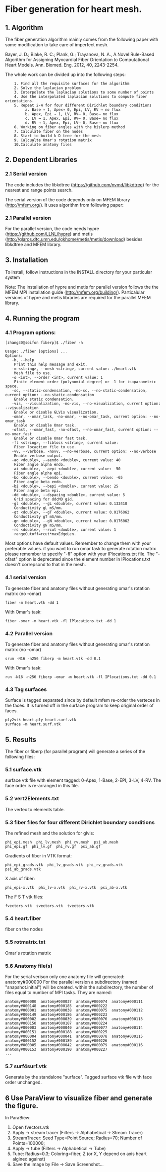 # Fiber generation for heart mesh.

## 1. Algorithm

The fiber generation algorithm mainly comes from the following paper with some modification to take care of imperfect mesh.

Bayer, J. D.; Blake, R. C.; Plank, G.; Trayanova, N. A., A Novel Rule-Based Algorithm for Assigning Myocardial Fiber Orientation to Computational Heart Models. Ann. Biomed. Eng. 2012, 40, 2243-2254.

The whole work can be divided up into the following steps:
```
    1. Find all the requisite surfaces for the algorithm
    2. Solve the laplacian problem
    3. Interpolate the laplacian solutions to some number of points
    4. Use the interpolated laplacian solutions to compute fiber orientations.
    5. Repeat 2-4 for four different Dirichlet boundary conditions 
         a. Base → 1, Apex→ 0, Epi, LV, RV → no flux
         b. Apex, Epi → 1, LV, RV→ 0, Base→ no flux
         c. LV → 1, Apex, Epi, RV→ 0, Base→ no flux
         d. RV → 1, Apex, Epi, LV→ 0, Base→ no flux
    6. Working on fiber angles with the bislerp method
    7. Calculate fiber on the nodes
    8. Start to build k-D tree for the mesh
    9. Calcualte Omar's rotation matrix
    10.Calculate anatomy files
```

## 2. Dependent Libraries

### 2.1 Serial version

The code includes the libkdtree (https://github.com/nvmd/libkdtree) for the nearest and range points search.

The serial version of the code depends only on MFEM library (http://mfem.org/). It uses algorithm from following paper:

### 2.1 Parallel version

For the parallel version, the code needs hypre (https://github.com/LLNL/hypre) and metis (http://glaros.dtc.umn.edu/gkhome/metis/metis/download) besides libkdtree and MFEM library.

## 3. Installation

To install, follow instructions in the INSTALL directory for your particular system

Note: The installation of hypre and metis for parallel version follows the the MFEM MPI installation guide (http://mfem.org/building/). Particalular versions of hypre and metis libraries are required for the parallel MFEM library.

## 4. Running the program

### 4.1 Program options:

```
[zhang30@soifon fiberp]$ ./fiber -h

Usage: ./fiber [options] ...
Options:
   -h, --help
    Print this help message and exit.
   -m <string>, --mesh <string>, current value: ./heart.vtk
    Mesh file to use.
   -o <int>, --order <int>, current value: 1
    Finite element order (polynomial degree) or -1 for isoparametric space.
   -sc, --static-condensation, -no-sc, --no-static-condensation, current option: --no-static-condensation
    Enable static condensation.
   -vis, --visualization, -no-vis, --no-visualization, current option: --visualization
    Enable or disable GLVis visualization.
   -omar, --omar_task, -no-omar, --no-omar_task, current option: --no-omar_task
    Enable or disable Omar task.
   -ofast, --omar_fast, -no-ofast, --no-omar_fast, current option: --no-omar_fast
    Enable or disable Omar fast task.
   -fl <string>, --fiblocs <string>, current value: 
    Fiber locagtion file to use.
   -vv, --verbose, -novv, --no-verbose, current option: --no-verbose
    Enable verbose output.
   -ao <double>, --aendo <double>, current value: 40
    Fiber angle alpha endo.
   -ai <double>, --aepi <double>, current value: -50
    Fiber angle alpha epi.
   -bo <double>, --bendo <double>, current value: -65
    Fiber angle beta endo.
   -bi <double>, --bepi <double>, current value: 25
    Fiber angle beta epi.
   -dd <double>, --dspacing <double>, current value: 5
    Grid spacing for ddcMD gid.
   -gl <double>, --gL <double>, current value: 0.133418
    Conductivity gL mS/mm.
   -gt <double>, --gT <double>, current value: 0.0176062
    Conductivity gT mS/mm.
   -gn <double>, --gN <double>, current value: 0.0176062
    Conductivity gN mS/mm.
   -rc <double>, --rcut <double>, current value: 1
    rangeCutoff=rcut*maxEdgeLen.

```

Most options have default values. Remember to change them with your preferable values. if you want to run omar task to generate rotation matrix please remember to specify "-fl" option with your IPlocations.txt file. The "-ofast" option is deprecated since the element number in IPlocations.txt doesn't correpsond to that in the mesh.

### 4.1 serial version

To generate fiber and anatomy files without generating omar's rotation matrix (no -omar)
```
fiber -m heart.vtk -dd 1
```

With Omar's task:
```
fiber -omar -m heart.vtk -fl IPlocations.txt -dd 1
```

### 4.2 Parallel version

To generate fiber and anatomy files without generating omar's rotation matrix (no -omar)
```
srun -N16 -n256 fiberp -m heart.vtk -dd 0.1
```

With Omar's task:
```
run -N16 -n256 fiberp -omar -m heart.vtk -fl IPlocations.txt -dd 0.1
```

### 4.3 Tag surfaces

Surface is tagged separated since by default mfem re-order the verteces in the faces. It is turned off in the surface program to keep original order of faces.

```
ply2vtk heart.ply heart.surf.vtk
surface -m heart.surf.vtk
```

## 5. Results

The fiber or fiberp (for parallel program) will generate a series of the following files:

### 5.1 surface.vtk 

surface vtk file with element tagged: 0-Apex, 1-Base, 2-EPI, 3-LV, 4-RV. The face order is re-arranged in this file.

### 5.2 vert2Elements.txt

The vertex to elements table.

### 5.3 fiber files for four different Dirichlet boundary conditions

The refined mesh and the solution for glvis:
```
phi_epi.mesh  phi_lv.mesh  phi_rv.mesh  psi_ab.mesh
phi_epi.gf  phi_lv.gf  phi_rv.gf  psi_ab.gf
``` 

Gradients of fiber in VTK format:
```
phi_epi_grads.vtk  phi_lv_grads.vtk  phi_rv_grads.vtk  psi_ab_grads.vtk
```

X axis of fiber:
```
phi_epi-x.vtk  phi_lv-x.vtk  phi_rv-x.vtk  psi_ab-x.vtk
```

The F S T vtk files:
```
fvectors.vtk  svectors.vtk  tvectors.vtk
```

### 5.4 heart.fiber 

fiber on the nodes

### 5.5 rotmatrix.txt

Omar's rotation matrix

### 5.6 Anatomy file(s)

For the serial verison only one anatomy file will generated: anatomy#000000
For the parallel version a subdirectory (named "snapshot.initial") will be created.
within the subdirectory, the number of files equal to number of MPI tasks. 
They are named:
```
anatomy#000000  anatomy#000037  anatomy#000074  anatomy#000111  anatomy#000148  anatomy#000185  anatomy#000222
anatomy#000001  anatomy#000038  anatomy#000075  anatomy#000112  anatomy#000149  anatomy#000186  anatomy#000223
anatomy#000002  anatomy#000039  anatomy#000076  anatomy#000113  anatomy#000150  anatomy#000187  anatomy#000224
anatomy#000003  anatomy#000040  anatomy#000077  anatomy#000114  anatomy#000151  anatomy#000188  anatomy#000225
anatomy#000004  anatomy#000041  anatomy#000078  anatomy#000115  anatomy#000152  anatomy#000189  anatomy#000226
anatomy#000005  anatomy#000042  anatomy#000079  anatomy#000116  anatomy#000153  anatomy#000190  anatomy#000227
...
```

### 5.7 surf4surf.vtk 

Generate by the standalone "surface". Tagged surface vtk file with face order unchanged.



## 6 Use ParaView to visualize fiber and generate the figure.
In ParaBiew:
1. Open fvectors.vtk 
2. Apply → stream tracer (Filters -> Alphabetical -> Stream Tracer)
3. StreamTracer: Seed Type=Point Source; Radius=70; Number of Points=100000; 
4. Apply → tube  (Filters -> Alphabetical -> Tube)
5. Tube: Radius=0.3; Coloring=fiber, Z (or X, Y depend on axis heart algined against)
6. Save the image by File -> Save Screenshot...

